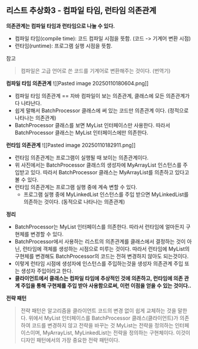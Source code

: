 ## 리스트 추상화3 - 컴파일 타임, 런타임 의존관계

**의존관계는 컴파일 타임과 런타임으로 나눌 수 있다.**
- 컴파일 타임(compile time): 코드 컴파일 시점을 뜻함. (코드 -> 기계어 변환 시점)
- 런타임(runtime): 프로그램 실행 시점을 뜻함. 

참고
> 컴파일은 고급 언어로 쓴 코드를 기계어로 변환해주는 것이다. (번역기)


**컴파일 타임 의존관계**
![[Pasted image 20250110180604.png]]
- 컴파일 타임 의존관계 == 자바 컴파일이 보는 의존관계, 클래스에 모든 의존관계가 다 나타난다.
- 쉽게 말해서 BatchProcessor 클래스에 써 있는 코드만 의존관계 이다. (정적으로 나타나는 의존관계)
- BatchProcessor 클래스를 보면 MyList 인터페이스만 사용한다. 따라서 BatchProcessor 클래스는 MyList 인터페이스에만 의존한다.

**런타임 의존관계**
![[Pasted image 20250110182911.png]]
- 런타임 의존관계는 프로그램이 실행될 때 보이는 의존관계이다.
- 위 사진에서는 BatchProcessor 클래스의 생성자에 MyArrayList 인스턴스를 주입받고 있다. 따라서 BatchProcessor 클래스는 MyArrayList를 의존하고 있다고 볼 수 있다.
- 런타임 의존관계는 프로그램 실행 중에 계속 변할 수 있다.
	- 프로그램 실행 중에 MyLinkedList 인스턴스를 주입 받으면 MyLinkedList를 의존하는  것이다. (동적으로 나타나는 의존관계)

**정리**
- BatchProcessor는 MyList 인터페이스를 의존한다. 따라서 런타임에 얼마든지 구현체를 변경할 수 있다.
- BatchProcessor에서 사용하는 리스트의 의존관계를 클래스에서 결정하는 것이 아닌, 런타임에 객체를 생성하는 시점으로 미루는 것이다. 따라서 런타임에 MyList의 구현체를 변경해도 BatchProcessor의 코드는 전혀 변경하지 않아도 되는것이다.
- 이렇게 런타임 시점에 생성자에 인스턴스를 주입하는것을 생성자 의존관계 주입 또는 생성자 주입이라고 한다.
- **클라이언트에서 클래스는 컴파일 타임에 추상적인 것에 의존하고, 런타임에 의존 관계 주입을 통해 구현체를 주입 받아 사용함으로써, 이런 이점을 얻을 수 있는 것이다..**


**전략 패턴**
> 전략 패턴은 알고리즘을 클라이언트 코드의 변경 없이 쉽게 교체하는 것을 말한다. 위에서 MyList 인터페이스를 BatchProcessor 클래스(클라이언트)가 의존하여 코드를 변경하지 않고 전략을 바꾸는 것
> MyList는 전략을 정의하는 인터페이스이며, MyArrayList, MyLinkedList는 전략을 정의하는 구현체이다. 이것이 디자인 패턴에서의 가장 중요한 전략 패턴이다.

